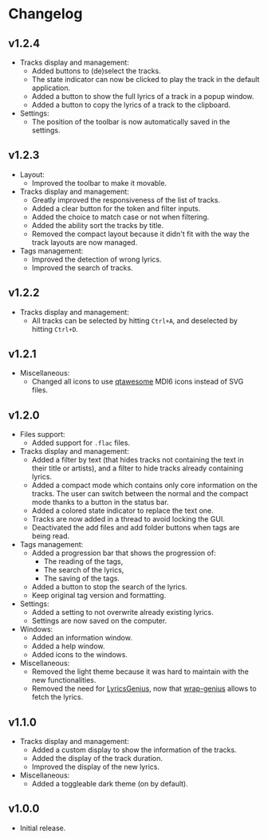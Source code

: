 # Changelog

## v1.2.4

- Tracks display and management:
  - Added buttons to (de)select the tracks.
  - The state indicator can now be clicked to play the track in the default application.
  - Added a button to show the full lyrics of a track in a popup window.
  - Added a button to copy the lyrics of a track to the clipboard.
- Settings:
    - The position of the toolbar is now automatically saved in the settings.

## v1.2.3

- Layout:
    - Improved the toolbar to make it movable.
- Tracks display and management:
    - Greatly improved the responsiveness of the list of tracks.
    - Added a clear button for the token and filter inputs.
    - Added the choice to match case or not when filtering.
    - Added the ability sort the tracks by title.
    - Removed the compact layout because it didn't fit with the way the track layouts are now managed.
- Tags management:
    - Improved the detection of wrong lyrics.
    - Improved the search of tracks.

## v1.2.2

- Tracks display and management:
    - All tracks can be selected by hitting `Ctrl+A`, and deselected by hitting `Ctrl+D`.

## v1.2.1

- Miscellaneous:
    - Changed all icons to use [qtawesome](https://github.com/spyder-ide/qtawesome) MDI6 icons instead of SVG files.

## v1.2.0

- Files support:
    - Added support for `.flac` files.
- Tracks display and management:
    - Added a filter by text (that hides tracks not containing the text in their title or artists), and a filter to hide
      tracks already containing lyrics.
    - Added a compact mode which contains only core information on the tracks. The user can switch between the normal
      and the compact mode thanks to a button in the status bar.
    - Added a colored state indicator to replace the text one.
    - Tracks are now added in a thread to avoid locking the GUI.
    - Deactivated the add files and add folder buttons when tags are being read.
- Tags management:
    - Added a progression bar that shows the progression of:
        - The reading of the tags,
        - The search of the lyrics,
        - The saving of the tags.
    - Added a button to stop the search of the lyrics.
    - Keep original tag version and formatting.
- Settings:
    - Added a setting to not overwrite already existing lyrics.
    - Settings are now saved on the computer.
- Windows:
    - Added an information window.
    - Added a help window.
    - Added icons to the windows.
- Miscellaneous:
    - Removed the light theme because it was hard to maintain with the new functionalities.
    - Removed the need for [LyricsGenius](https://github.com/johnwmillr/LyricsGenius), now
      that [wrap-genius](https://github.com/fedecalendino/wrap-genius) allows to fetch the lyrics.

## v1.1.0

- Tracks display and management:
    - Added a custom display to show the information of the tracks.
    - Added the display of the track duration.
    - Improved the display of the new lyrics.
- Miscellaneous:
    - Added a toggleable dark theme (on by default).

## v1.0.0

- Initial release.
